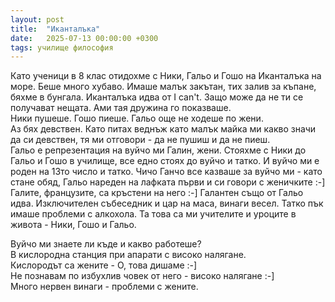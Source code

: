 ```yaml
---
layout: post
title:  "Иканталъка"
date:   2025-07-13 00:00:00 +0300
tags: училище философия
---
```

Като ученици в 8 клас отидохме с Ники, Гальо и Гошо на Иканталъка на море. 
Беше много хубаво. Имаше малък закътан, тих залив за къпане, бяхме в бунгала. 
Иканталъка идва от I can't. Защо може да не ти се получават нещата. 
Ами тая дружина го показваше.  
Ники пушеше. Гошо пиеше. Гальо още не ходеше по жени.  
Аз бях девствен. Като питах веднъж като малък майка ми какво значи да си девствен, тя ми отговори -
да не пушиш и да не пиеш.   
Гальо е репрезентация на вуйчо ми Галин, жени. Стояхме с Ники до Гальо и Гошо в училище, 
все едно стоях до вуйчо и татко. И вуйчо ми е роден на 13то число и татко. 
Чичо Ганчо все казваше за вуйчо ми - като стане обяд, 
Гальо нареден на лафката първи и си говори с женичките :-] 
Галите, французите, са кръстени на него :-]
Галантен също от Гальо идва. Изключителен събеседник и цар на маса, винаги весел.
Татко пък имаше проблеми с алкохола.
Та това са ми учителите и уроците в живота - Ники, Гошо и Гальо. 

Вуйчо ми знаете ли къде и какво работеше?  
В кислородна станция при апарати с високо налягане.     
Кислородът са жените - O, това дишаме :-]  
Не познавам по избухлив човек от него - високо налягане :-]   
Много нервен винаги - проблеми с жените.